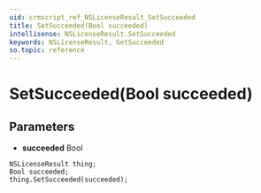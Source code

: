 ```yaml
---
uid: crmscript_ref_NSLicenseResult_SetSucceeded
title: SetSucceeded(Bool succeeded)
intellisense: NSLicenseResult.SetSucceeded
keywords: NSLicenseResult, GetSucceeded
so.topic: reference
---
```


# SetSucceeded(Bool succeeded)

## Parameters

* **succeeded** Bool

```crmscript
NSLicenseResult thing;
Bool succeeded;
thing.SetSucceeded(succeeded);
```

